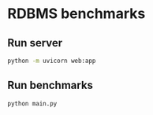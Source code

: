 # RDBMS benchmarks
## Run server
```bash
python -m uvicorn web:app
```
## Run benchmarks
```bash
python main.py
```
